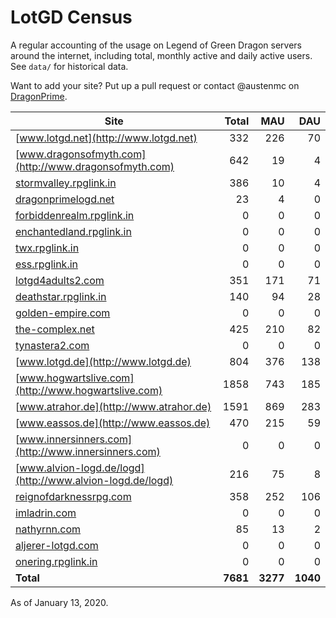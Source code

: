 # LotGD Census
A regular accounting of the usage on Legend of Green Dragon servers around the internet, including total, monthly active and daily active users. See `data/` for historical data.

Want to add your site? Put up a pull request or contact @austenmc on [DragonPrime](http://dragonprime.net).


Site | Total | MAU | DAU
--- | ---:| ---:| ---:
[www.lotgd.net](http://www.lotgd.net)|332|226|70
[www.dragonsofmyth.com](http://www.dragonsofmyth.com)|642|19|4
[stormvalley.rpglink.in](http://stormvalley.rpglink.in)|386|10|4
[dragonprimelogd.net](http://dragonprimelogd.net)|23|4|0
[forbiddenrealm.rpglink.in](http://forbiddenrealm.rpglink.in)|0|0|0
[enchantedland.rpglink.in](http://enchantedland.rpglink.in)|0|0|0
[twx.rpglink.in](http://twx.rpglink.in)|0|0|0
[ess.rpglink.in](http://ess.rpglink.in)|0|0|0
[lotgd4adults2.com](http://lotgd4adults2.com)|351|171|71
[deathstar.rpglink.in](http://deathstar.rpglink.in)|140|94|28
[golden-empire.com](http://golden-empire.com)|0|0|0
[the-complex.net](http://the-complex.net)|425|210|82
[tynastera2.com](http://tynastera2.com)|0|0|0
[www.lotgd.de](http://www.lotgd.de)|804|376|138
[www.hogwartslive.com](http://www.hogwartslive.com)|1858|743|185
[www.atrahor.de](http://www.atrahor.de)|1591|869|283
[www.eassos.de](http://www.eassos.de)|470|215|59
[www.innersinners.com](http://www.innersinners.com)|0|0|0
[www.alvion-logd.de/logd](http://www.alvion-logd.de/logd)|216|75|8
[reignofdarknessrpg.com](http://reignofdarknessrpg.com)|358|252|106
[imladrin.com](http://imladrin.com)|0|0|0
[nathyrnn.com](http://nathyrnn.com)|85|13|2
[aljerer-lotgd.com](http://aljerer-lotgd.com)|0|0|0
[onering.rpglink.in](http://onering.rpglink.in)|0|0|0
**Total**|**7681**|**3277**|**1040**

As of January 13, 2020.
